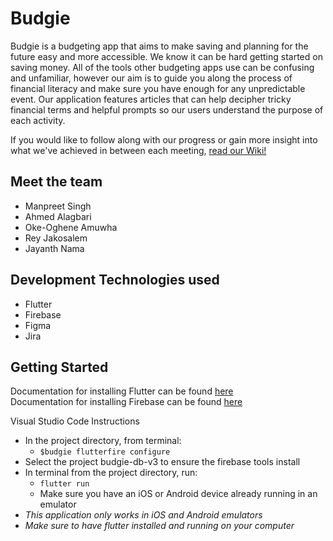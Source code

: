 # Budgie
Budgie is a budgeting app that aims to make saving and planning for the future easy and more accessible. We know it can be hard getting started on saving money. All of the tools other budgeting apps use can be confusing and unfamiliar, however our aim is to guide you along the process of financial literacy and make sure you have enough for any unpredictable event. Our application features articles that can help decipher tricky financial terms and helpful prompts so our users understand the purpose of each activity.

If you would like to follow along with our progress or gain more insight into what we've achieved in between each meeting, [read our Wiki!](https://github.com/WSU-4110/budgie/wiki)


## Meet the team
* Manpreet Singh
* Ahmed Alagbari
* Oke-Oghene Amuwha
* Rey Jakosalem
* Jayanth Nama


## Development Technologies used
* Flutter
* Firebase
* Figma
* Jira

## Getting Started
Documentation for installing Flutter can be found [here](https://docs.flutter.dev/get-started/install)  
Documentation for installing Firebase can be found [here](https://firebase.google.com/docs/flutter/setup?platform=ios)

Visual Studio Code Instructions
* In the project directory, from terminal:
  * `$budgie flutterfire configure`
* Select the project budgie-db-v3 to ensure the firebase tools install
* In terminal from the project directory, run:
  * `flutter run`
  * Make sure you have an iOS or Android device already running in an emulator
* *This application only works in iOS and Android emulators*
* *Make sure to have flutter installed and running on your computer*
